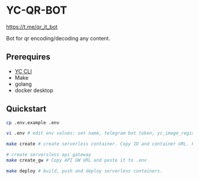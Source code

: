 # YC-QR-BOT

<https://t.me/qr_it_bot>

Bot for qr encoding/decoding any content.

## Prerequires

- [YC CLI](https://cloud.yandex.com/en-ru/docs/cli/operations/install-cli)
- Make
- golang
- docker desktop

## Quickstart

```bash
cp .env.example .env

vi .env # edit env values: set name, telegram bot token, yc_image_registry_id, service account id, ydb document endpoint, static eky credentials

make create # create serverless container. Copy ID and container URL. Paste back to .env

# create serversless api gateway
make create_gw # Copy API GW URL and paste it to .env

make deploy # build, push and deploy serverless containers.
```
